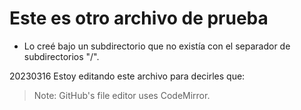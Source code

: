 # Este es otro archivo de prueba
- Lo creé bajo un subdirectorio que no existía con el separador de subdirectorios "/".

20230316
Estoy editando este archivo para decirles que:
>Note: GitHub's file editor uses CodeMirror.


